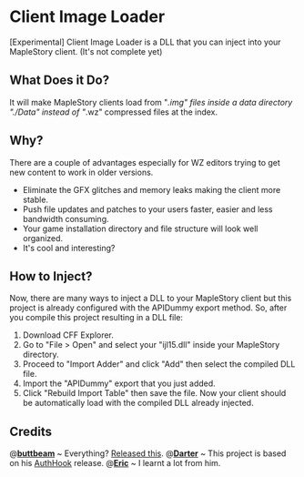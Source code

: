 
# Client Image Loader
[Experimental] Client Image Loader is a DLL that you can inject into your MapleStory client. (It's not complete yet)

## What Does it Do?
 It will make MapleStory clients load from "*.img" files inside a data directory "./Data" instead of "*.wz" compressed files at the index.
 
## Why?
There are a couple of advantages especially for WZ editors trying to get new content to work in older versions.

 - Eliminate the GFX glitches and memory leaks making the client more stable.
- Push file updates and patches to your users faster, easier and less bandwidth consuming.
-  Your game installation directory and file structure will look well organized.
- It's cool and interesting?

## How to Inject?

 Now, there are many ways to inject a DLL to your MapleStory client but this project is already configured with the APIDummy export method. So, after you compile this project resulting in a DLL file:
 1. Download CFF Explorer.
 2. Go to "File > Open" and select your "ijl15.dll" inside your MapleStory directory.
 3. Proceed to "Import Adder" and click "Add" then select the compiled DLL file.
 4. Import the "APIDummy" export that you just added.
 5. Click "Rebuild Import Table" then save the file.
Now your client should be automatically load with the compiled DLL already injected.

## Credits
@[**buttbeam**](http://forum.ragezone.com/members/2000258756.html) ~ Everything? [Released this](https://gist.github.com/y785/3f13026d33b5a7f0edab0bd60f4eed36).
@[**Darter**](http://forum.ragezone.com/members/450249.html) ~ This project is based on his [AuthHook](https://github.com/RajanGrewal/AuthHook/) release.
@[**Eric**](http://forum.ragezone.com/members/801110.html "Eric is online now") ~ I learnt a lot from him.
